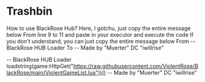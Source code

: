 # Trashbin
How to use BlackRose Hub?
Here, I gotchu, just copy the entire message below
From line 9 to 11 and paste in your executor and execute the code
If you don't understand, you can just copy the entire message below
From -- BlackRose HUB Loader
To -- Made by "Muerter" DC "iwillrise"

-- BlackRose HUB Loader
loadstring(game:HttpGet("https://raw.githubusercontent.com/ViolentRose/BlackRose/main/ViolentGameList.lua"))()
-- Made by "Muerter" DC "iwillrise"

